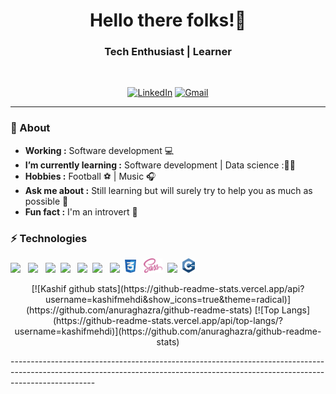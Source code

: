   <h1 align="center">
  Hello there folks!👋
  </h1>

<h3 align="center">  Tech Enthusiast | Learner </h3> <br>

<p align="center"> 
<a href="https://www.linkedin.com/in/kashif-mehdi-82a5b41a3/"><img alt="LinkedIn" src="https://img.shields.io/badge/Linkedin-%230077B5?style=for-the-badge&logo=Linkedin&logoColor=white&&link=https://www.linkedin.com/in/kashif-mehdi-82a5b41a3/"></a>
<a href="mailto:kashifmehdi53@gmail.com"><img alt="Gmail" src="https://img.shields.io/badge/-Gmail-c14438?style=for-the-badge&logo=Gmail&logoColor=white&link=mailto:kashifmehdi53@gmail.com"></a>
</p>

---------------------------------------------------------------------------------------------------------------------------------------------------------------------------------

### 🤔 About

-  **Working :**  Software development 💻
-  **I’m currently learning :** Software development | Data science :👨‍💻
-  **Hobbies :** Football ⚽ | Music 🎧
-  **Ask me about :** Still learning but will surely try to help you as much as possible 🤝
-  **Fun fact :** I'm an introvert 🙂


### ⚡ Technologies

<p>

<img width="4%" src="https://www.vectorlogo.zone/logos/python/python-icon.svg">&nbsp;&nbsp;
<img width="4%" src="https://www.vectorlogo.zone/logos/nodejs/nodejs-icon.svg">&nbsp;&nbsp;
<img width="4%" src="https://www.vectorlogo.zone/logos/mongodb/mongodb-icon.svg">&nbsp;
<img width="4%" src="https://www.vectorlogo.zone/logos/git-scm/git-scm-icon.svg">&nbsp;&nbsp;
<img width="4%" src="https://www.vectorlogo.zone/logos/mysql/mysql-icon.svg">&nbsp;
<img width="4%" src="https://www.svgrepo.com/show/303206/javascript-logo.svg">&nbsp;&nbsp;
<img width="4%" src="https://www.vectorlogo.zone/logos/w3_html5/w3_html5-icon.svg">&nbsp;
<img width="3.6%" src="https://raw.githubusercontent.com/faisaljamil25/faisaljamil25/dacb4bfc56996fb0bffffd813e29af23b06faed2/icons/css.svg">&nbsp;&nbsp;
<img width="6%" src="https://raw.githubusercontent.com/faisaljamil25/faisaljamil25/dacb4bfc56996fb0bffffd813e29af23b06faed2/icons/sass.svg">&nbsp;
<img width="4%" src="https://www.vectorlogo.zone/logos/getbootstrap/getbootstrap-icon.svg">&nbsp;
<img width="4%" src="https://raw.githubusercontent.com/faisaljamil25/faisaljamil25/dacb4bfc56996fb0bffffd813e29af23b06faed2/icons/cpp.svg">
<br />
</p>


 

<p align ="Center">
[![Kashif github stats](https://github-readme-stats.vercel.app/api?username=kashifmehdi&show_icons=true&theme=radical)](https://github.com/anuraghazra/github-readme-stats) 
[![Top Langs](https://github-readme-stats.vercel.app/api/top-langs/?username=kashifmehdi)](https://github.com/anuraghazra/github-readme-stats)
</p>
---------------------------------------------------------------------------------------------------------------------------------------------------------------------------------
<!--
**kashifmehdi/kashifmehdi** is a ✨ _special_ ✨ repository because its `README.md` (this file) appears on your GitHub profile.

Here are some ideas to get you started:

- 🔭 I’m currently working on ...
- 🌱 I’m currently learning ...
- 👯 I’m looking to collaborate on ...
- 🤔 I’m looking for help with ...
- 💬 Ask me about ...
- 📫 How to reach me: ...
- 😄 Pronouns: ...
- ⚡ Fun fact: ...
-->
